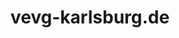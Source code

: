 ---
title: vevg-karlsburg.de
description: Beratung zur Bereitstellung von iCal-Exporten sowie Realisierung eines API-Proxy für die Abfallkalender der VEVG Karlsburg in Mecklenburg-Vorpommern.
link: https://github.com/schafevormfenster/vevg-karlsburg-abfallkalender
category: Development
tags:
  - API
  - ICS
---